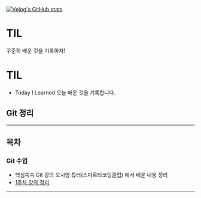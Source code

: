 [![Velog's GitHub stats](https://velog-readme-stats.vercel.app/api/badge?name=velog)](https://velog.io/@kju190920) 
# TIL
꾸준히 배운 것을 기록하자!


# TIL 
- Today I Learned 오늘 배운 것을 기록합니다.

## Git 정리





------
## 목차
### Git 수업
- 핵심쏙속 Git 강의 오시영 튜터(스파르타코딩클럽) 에서 배운 내용 정리
- [1주차 강의 정리](Git/git_1.txt)

-----
